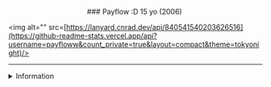 <p align="center">
### Payflow :D
15 yo (2006)
  
<img alt="" src=https://lanyard.cnrad.dev/api/986371701979902042/>
 
<img alt="" src=[https://lanyard.cnrad.dev/api/840541540203626516](https://github-readme-stats.vercel.app/api?username=payfloww&count_private=true&layout=compact&theme=tokyonight)/>


---

<details>
<summary>Information</summary>
<br>
Im probably smarter than you. <33
</details>
</p>



